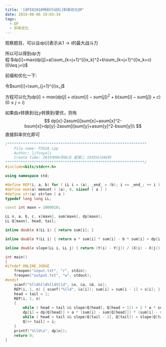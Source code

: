 ```yaml
---
title: '[APIO2010特别行动队]斜率优化DP'
date: 2019-08-06 19:03:34
tags:
  - DP
  - 斜率优化
---
```


观察题目，可以设$dp[i]$表示从$1\rightarrow i$的最大战斗力

<!-- more -->

所以可以得到$dp$方程:$dp[i]=max(dp[j]+a(\sum_{k=j+1}^{i}x_k)^2+b\sum_{k=j+1}^{i}x_k+c)(0\leq j<i)$

前缀和优化一下:

令$sum[i]=\sum_{j=1}^{i}x_j$

方程可以化为$dp[i]=max(dp[j]+a(sum[i]-sum[j])^2+b(sum[i]-sum[j])+c)(0\leq j<i)$

如果由$x$转换到$i$比$y$转换到$i$更优，则有
$$
dp[x]-2asum[i]sum[x]+asum[x]^2-bsum[x]>dp[y]-2asum[i]sum[y]+asum[y]^2-bsum[y]\\
$$
直接斜率优化即可

```c++
/***************************************************************
	File name: P3628.cpp
	Author: ljfcnyali
	Create time: 2019年08月06日 星期二 19时16分40秒
***************************************************************/
#include<bits/stdc++.h>

using namespace std;

#define REP(i, a, b) for ( LL i = (a), _end_ = (b); i <= _end_; ++ i ) 
#define mem(a) memset ( (a), 0, sizeof ( a ) ) 
#define str(a) strlen ( a ) 
typedef long long LL;

const int maxn = 1000010;

LL n, a, b, c, x[maxn], sum[maxn], dp[maxn];
LL Q[maxn], head, tail;

inline double X(LL i) { return sum[i]; }

inline double Y(LL i) { return a * sum[i] * sum[i] - b * sum[i] + dp[i]; }

inline double slope(LL i, LL j) { return (Y(i) - Y(j)) / (X(i) - X(j)); }

int main()
{
#ifndef ONLINE_JUDGE
    freopen("input.txt", "r", stdin);
    freopen("output.txt", "w", stdout);
#endif
    scanf("%lld%lld%lld%lld", &n, &a, &b, &c);
    REP(i, 1, n) { scanf("%lld", &x[i]); sum[i] = sum[i - 1] + x[i]; }
    head = tail = 1;    
    REP(i, 1, n)
    {
        while ( head < tail && slope(Q[head], Q[head + 1]) > 2 * a * sum[i] ) ++ head;
        dp[i] = dp[Q[head]] + a * (sum[i] - sum[Q[head]]) * (sum[i] - sum[Q[head]]) + b * (sum[i] - sum[Q[head]]) + c;
        while ( head < tail && slope(Q[tail - 1], Q[tail]) < slope(Q[tail - 1], i) ) -- tail;
        Q[++ tail] = i; 
    }
    printf("%lld\n", dp[n]);
    return 0;
}
```

